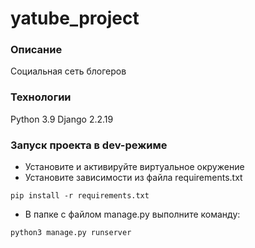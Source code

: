 # yatube_project

### Описание
Социальная сеть блогеров

### Технологии
Python 3.9
Django 2.2.19

### Запуск проекта в dev-режиме
- Установите и активируйте виртуальное окружение
- Установите зависимости из файла requirements.txt
```
pip install -r requirements.txt
``` 
- В папке с файлом manage.py выполните команду:
```
python3 manage.py runserver
```